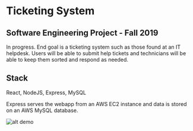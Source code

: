 # Ticketing System
## Software Engineering Project - Fall 2019

In progress. End goal is a ticketing system such as those found at an IT helpdesk.
Users will be able to submit help tickets and technicians will be able to keep them sorted and respond as needed.

## Stack
React, NodeJS, Express, MySQL

Express serves the webapp from an AWS EC2 instance and data is stored on an AWS MySQL database.

![alt demo](/demo.gif)
